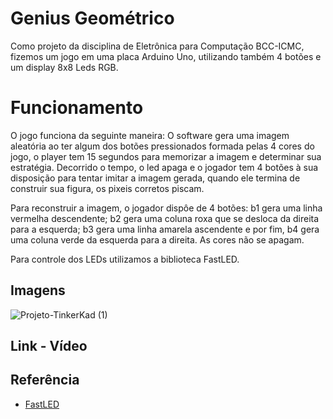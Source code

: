 
# Genius Geométrico

Como projeto da disciplina de Eletrônica para Computação BCC-ICMC, fizemos um jogo em uma placa Arduino Uno, utilizando também 4 botões e um display 8x8 Leds RGB.

# Funcionamento

O jogo funciona da seguinte maneira: O software gera uma imagem aleatória ao ter algum dos botões pressionados formada pelas 4 cores do jogo, o player tem 15 segundos para memorizar a imagem e determinar sua estratégia. Decorrido o tempo, o led apaga e o jogador tem 4 botões à sua disposição para tentar imitar a imagem gerada, quando ele termina de construir sua figura, os pixeis corretos piscam. 

Para reconstruir a imagem, o jogador dispôe de 4 botões: b1 gera uma linha vermelha descendente; b2 gera uma coluna roxa que se desloca da direita para a esquerda; b3 gera uma linha amarela ascendente e por fim, b4 gera uma coluna verde da esquerda para a direita.
As cores não se apagam.

Para controle dos LEDs utilizamos a biblioteca FastLED.

## Imagens

![Projeto-TinkerKad (1)](https://github.com/LVinaud/GeniusGeometrico/assets/128495824/baa43010-b67e-4109-b98d-a34967b11efd)

## Link - Vídeo




## Referência

 - [FastLED](http://fastled.io/)


